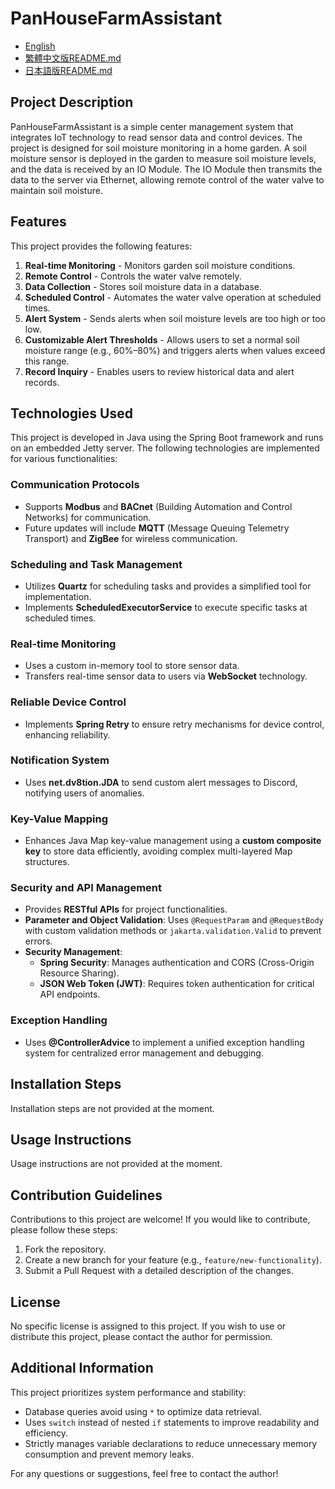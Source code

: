 # PanHouseFarmAssistant

* [English](README.md)
* [繁體中文版README.md](README.zh-TW.md)
* [日本語版README.md](README.jp.md)

## Project Description
PanHouseFarmAssistant is a simple center management system that integrates IoT technology to read sensor data and control devices. The project is designed for soil moisture monitoring in a home garden. A soil moisture sensor is deployed in the garden to measure soil moisture levels, and the data is received by an IO Module. The IO Module then transmits the data to the server via Ethernet, allowing remote control of the water valve to maintain soil moisture.

## Features
This project provides the following features:
1. **Real-time Monitoring** - Monitors garden soil moisture conditions.
2. **Remote Control** - Controls the water valve remotely.
3. **Data Collection** - Stores soil moisture data in a database.
4. **Scheduled Control** - Automates the water valve operation at scheduled times.
5. **Alert System** - Sends alerts when soil moisture levels are too high or too low.
6. **Customizable Alert Thresholds** - Allows users to set a normal soil moisture range (e.g., 60%–80%) and triggers alerts when values exceed this range.
7. **Record Inquiry** - Enables users to review historical data and alert records.

## Technologies Used
This project is developed in Java using the Spring Boot framework and runs on an embedded Jetty server. The following technologies are implemented for various functionalities:

### Communication Protocols
- Supports **Modbus** and **BACnet** (Building Automation and Control Networks) for communication.
- Future updates will include **MQTT** (Message Queuing Telemetry Transport) and **ZigBee** for wireless communication.

### Scheduling and Task Management
- Utilizes **Quartz** for scheduling tasks and provides a simplified tool for implementation.
- Implements **ScheduledExecutorService** to execute specific tasks at scheduled times.

### Real-time Monitoring
- Uses a custom in-memory tool to store sensor data.
- Transfers real-time sensor data to users via **WebSocket** technology.

### Reliable Device Control
- Implements **Spring Retry** to ensure retry mechanisms for device control, enhancing reliability.

### Notification System
- Uses **net.dv8tion.JDA** to send custom alert messages to Discord, notifying users of anomalies.

### Key-Value Mapping
- Enhances Java Map key-value management using a **custom composite key** to store data efficiently, avoiding complex multi-layered Map structures.

### Security and API Management
- Provides **RESTful APIs** for project functionalities.
- **Parameter and Object Validation**: Uses `@RequestParam` and `@RequestBody` with custom validation methods or `jakarta.validation.Valid` to prevent errors.
- **Security Management**:
  - **Spring Security**: Manages authentication and CORS (Cross-Origin Resource Sharing).
  - **JSON Web Token (JWT)**: Requires token authentication for critical API endpoints.

### Exception Handling
- Uses **@ControllerAdvice** to implement a unified exception handling system for centralized error management and debugging.

## Installation Steps
Installation steps are not provided at the moment.

## Usage Instructions
Usage instructions are not provided at the moment.

## Contribution Guidelines
Contributions to this project are welcome! If you would like to contribute, please follow these steps:
1. Fork the repository.
2. Create a new branch for your feature (e.g., `feature/new-functionality`).
3. Submit a Pull Request with a detailed description of the changes.

## License
No specific license is assigned to this project. If you wish to use or distribute this project, please contact the author for permission.

## Additional Information
This project prioritizes system performance and stability:
- Database queries avoid using `*` to optimize data retrieval.
- Uses `switch` instead of nested `if` statements to improve readability and efficiency.
- Strictly manages variable declarations to reduce unnecessary memory consumption and prevent memory leaks.

For any questions or suggestions, feel free to contact the author!

